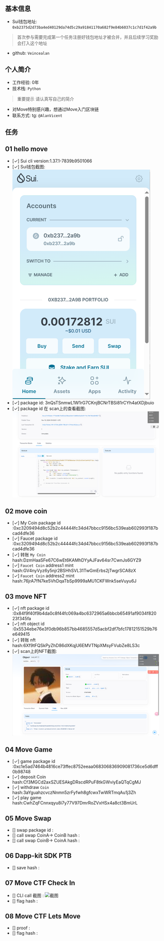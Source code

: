 ## 基本信息
- Sui钱包地址: `0xb2375d2d73ba4ed40129da74d5c29a91841170a682f9e84b6037c1c7d1f42a9b`
> 首次参与需要完成第一个任务注册好钱包地址才被合并，并且后续学习奖励会打入这个地址
- github: `Veincealan`

## 个人简介
- 工作经验: 0年
- 技术栈: `Python`
> 重要提示 请认真写自己的简介
- 对Move特别感兴趣，想通过Move入门区块链
- 联系方式: tg: `@AlanVicent` 

## 任务

##   01 hello move  
- [✓] Sui cli version:1.37.1-7839b9501066
- [✓] Sui钱包截图: ![Sui钱包截图](./images/sui_wallet.png)
- [✓] package id: 3nQsTSnmwL1W1rG7CKnjBCNrTBSi81rCYh4atXDjbuio
- [✓] package id 在 scan上的查看截图:![Scan截图](./images/sui_scan1.png)

##   02 move coin
- [✓] My Coin package id :0xc3209494d8c52b2c44444fc34d47bbcc9156bc539eab602993f187bcad4dfe36 
- [✓] Faucet package id :0xc3209494d8c52b2c44444fc34d47bbcc9156bc539eab602993f187bcad4dfe36 
- [✓] 转账 `My Coin` hash:DzmHaaSFe67C6wEt6KAMhDYyAJFav64sr7CwnJs6GYZ9
- [✓] `Faucet Coin` address1 mint hash:GV4nyVyz6y5njr2BSHhSVL31TwGmErbs2jTwgrSCA8zX
- [✓] `Faucet Coin` address2 mint hash:76jrA7fN7ke5VhDqaTbSp9999aMU1CKFWnk5seVuyu6J

##   03 move NFT
- [✓] nft package id :0x84f9f40f9b4da0c8f44fc069a4bc6372965a6bbcb65491af9034f82023f345fa
- [✓] nft object id :0x5534ebe76e3f0db96b857bb4685557d5acbf2df7bfc17812151529b76e649415 
- [✓] 转账 nft  hash:6Xf9tFQSkPyZhD86dXKqjU6EMVTNpXMsyFVubZe8LS3c
- [✓] scan上的NFT截图:![Scan截图](./images/NFT_scan.png)

##   04 Move Game
- [✓] game package id :0xc1e5ad7464b4816ce73ffec8752eeaa068306836909081736ce5d6dff0b98748
- [✓] deposit Coin hash:Cf3MGCd2axSZUESAkgDRscdRPuF8tkGWviyEaQTqCgMJ
- [✓] withdraw `Coin` hash:3aYguahzcvczNnmn5zrFyfwh8gfcwxTwWRTmqAu1j3Zh
- [✓] play game hash:CwhZqFCnnxqyu8i7y77V97DmrRoZVxHSx4a8ct3BmUrL

##   05 Move Swap
- [] swap package id :
- [] call swap CoinA-> CoinB  hash :
- [] call swap CoinB-> CoinA  hash :

##   06 Dapp-kit SDK PTB
- [] save hash :

##   07 Move CTF Check In
- [] CLI call 截图 : ![截图](./images/你的图片地址)
- [] flag hash :

##   08 Move CTF Lets Move
- [] proof : 
- [] flag hash :
